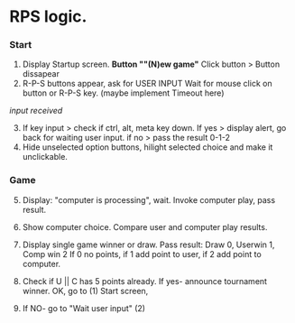 # RPS logic.

### Start

1. Display Startup screen.
   **Button ""(N)ew game"**
   Click button > Button dissapear
2. R-P-S buttons appear, ask for USER INPUT
   Wait for mouse click on button or R-P-S key.
   (maybe implement Timeout here)

_input received_

3. If key input > check if ctrl, alt, meta key down. If yes > display alert, go back for waiting user input.
   if no > pass the result 0-1-2
4. Hide unselected option buttons, hilight selected choice and make it unclickable.

### Game

5. Display: "computer is processing", wait.
   Invoke computer play, pass result.
6. Show computer choice.
   Compare user and computer play results.
7. Display single game winner or draw.
   Pass result: Draw 0, Userwin 1, Comp win 2
   If 0 no points, if 1 add point to user, if 2 add point to computer.

8. Check if U || C has 5 points already.
   If yes- announce tournament winner. OK, go to (1) Start screen,

9. If NO- go to "Wait user input" (2)
